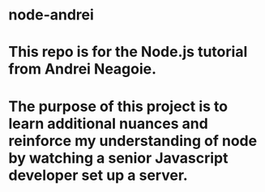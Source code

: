 # node-andrei

# This repo is for the Node.js tutorial from Andrei Neagoie.

# The purpose of this project is to learn additional nuances and reinforce my understanding of node by watching a senior Javascript developer set up a server. 
